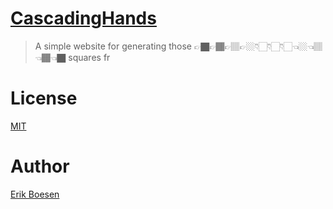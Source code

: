 # [CascadingHands](https://erikboesen.com/cascadinghands)
> A simple website for generating those 👉🏿👉🏾👉🏽👉🏼👇🏻👇🏻👇🏻👈🏼👈🏽👈🏾👈🏿 squares fr

# License
[MIT](LICENSE)

# Author
[Erik Boesen](https://github.com/ErikBoesen)
